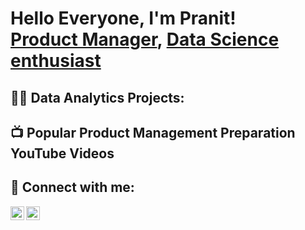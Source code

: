 <h1>Hello Everyone, I'm Pranit! <br/><a href="https://github.com/joshmadakor1">Product Manager</a>, <a href="https://www.linkedin.com/in/joshmadakor/">Data Science enthusiast</a></h1>

<h2>👨‍💻 Data Analytics Projects:</h2>

<h2>📺 Popular Product Management Preparation YouTube Videos</h2>

<h2> 🤳 Connect with me:</h2>


[<img align="left" alt="Pranit Kumar | LinkedIn" width="22px" src="https://cdn.jsdelivr.net/npm/simple-icons@v3/icons/linkedin.svg" />][linkedin]
[<img align="left" alt="Pranit Kumar | Instagram" width="22px" src="https://cdn.jsdelivr.net/npm/simple-icons@v3/icons/instagram.svg" />][instagram]


[instagram]: https://www.instagram.com/kumarpranit/
[linkedin]:  https://www.linkedin.com/in/kumarpranit/

<!--
**joshmadakor1/joshmadakor1** is a ✨ _special_ ✨ repository because its `README.md` (this file) appears on your GitHub profile.

Here are some ideas to get you started:

- 🔭 I’m currently working on ...
- 🌱 I’m currently learning ...
- 👯 I’m looking to collaborate on ...
- 🤔 I’m looking for help with ...
- 💬 Ask me about ...
- 📫 How to reach me: ...
- 😄 Pronouns: ...
- ⚡ Fun fact: ...
-->
